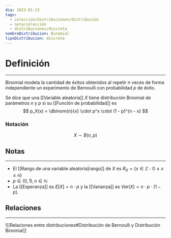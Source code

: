 ```yaml
---
dia: 2023-01-23
tags:
  - colección/distribuciones/distribución
  - nota/colección
  - distribuciones/discreta
nombreDistribucion: Binomial
tipoDistribucion: discreta
---
```

# Definición
---
Binomial modela la cantidad de éxitos obtenidos al repetir $n$ veces de forma independiente un experimento de Bernoulli con probabilidad $p$ de éxito.

Se dice que una [[Variable aleatoria]] $X$ tiene distribución Binomial de parámetros $n$ y $p$ si su [[Función de probabilidad]] es $$ p_X(x) = \dbinom{n}{x} \cdot p^x \cdot (1 - p)^{n - x} $$
### Notación
$$ X \sim B(n, p) $$

## Notas
---
* El [[Rango de una variable aleatoria|rango]] de $X$ es $R_X = \{ x \in \mathbb{Z} : 0 \leq x \leq n \}$
* $p \in (0, 1), n \in \mathbb{N}$ 
* La [[Esperanza]] es $E[X] = n \cdot p$ y la [[Varianza]] es $Var(X) = n \cdot p \cdot (1 - p)$.

## Relaciones
---
![[Relaciones entre distribuciones#Distribución de Bernoulli y Distribución Binomial]]
